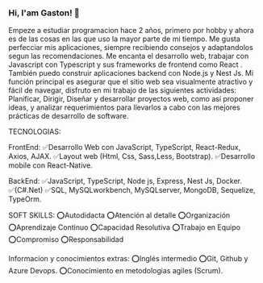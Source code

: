 ### Hi, I'am Gaston! 👋

Empeze a estudiar programacion hace 2 años, primero por hobby y ahora es de las cosas en las que uso la mayor parte de mi tiempo. Me gusta perfecciar mis aplicaciones, siempre recibiendo consejos y adaptandolos segun las recomendaciones. Me encanta el desarrollo web, trabajar con Javascript con Typescript y sus frameworks de frontend como React . También puedo construir aplicaciones backend con Node.js y Nest Js.
Mi función principal es asegurar que el sitio web sea visualmente atractivo y fácil de navegar, disfruto en mi trabajo de las siguientes actividades: Planificar, Dirigir, Diseñar y desarrollar proyectos web, como así proponer ideas, y analizar requerimientos para llevarlos a cabo con las mejores prácticas de desarrollo de software.

TECNOLOGIAS:

FrontEnd:
✅Desarrollo Web con JavaScript, TypeScript, React-Redux, Axios, AJAX.
✅Layout web (Html, Css, Sass,Less, Bootstrap).
✅Desarrollo mobile con React-Native.

BackEnd:
✅JavaScript, TypeScript, Node js, Express, Nest Js, Docker.
✅(C#.Net) 
✅SQL, MySQLworkbench, MySQLserver, MongoDB, Sequelize, TypeOrm.

SOFT SKILLS:
⭕Autodidacta
⭕Atención al detalle
⭕Organización
⭕Aprendizaje Continuo
⭕Capacidad Resolutiva
⭕Trabajo en Equipo
⭕Compromiso
⭕Responsabilidad

Informacion y conocimientos extras:
⭕Inglés intermedio
⭕Git, Github y Azure Devops.
⭕Conocimiento en metodologias agiles (Scrum).
